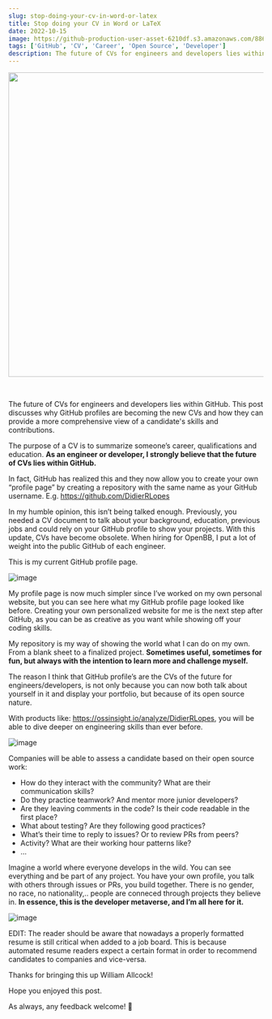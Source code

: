 ```yaml
---
slug: stop-doing-your-cv-in-word-or-latex
title: Stop doing your CV in Word or LaTeX
date: 2022-10-15
image: https://github-production-user-asset-6210df.s3.amazonaws.com/88618738/280499727-cfdd5535-25eb-4573-ba5a-aa7cbafb1255.png
tags: ['GitHub', 'CV', 'Career', 'Open Source', 'Developer']
description: The future of CVs for engineers and developers lies within GitHub. This post discusses why GitHub profiles are becoming the new CVs and how they can provide a more comprehensive view of a candidate's skills and contributions.
---
```


<p align="center">
    <img width="600" src="https://github-production-user-asset-6210df.s3.amazonaws.com/88618738/280499727-cfdd5535-25eb-4573-ba5a-aa7cbafb1255.png"/>
</p>

<br />

The future of CVs for engineers and developers lies within GitHub. This post discusses why GitHub profiles are becoming the new CVs and how they can provide a more comprehensive view of a candidate's skills and contributions.

<!-- truncate -->

<div style={{borderTop: '1px solid #21af90', margin: '1.5em 0'}} />

The purpose of a CV is to summarize someone’s career, qualifications and education. **As an engineer or developer, I strongly believe that the future of CVs lies within GitHub.**

In fact, GitHub has realized this and they now allow you to create your own “profile page” by creating a repository with the same name as your GitHub username. E.g. https://github.com/DidierRLopes

In my humble opinion, this isn’t being talked enough. Previously, you needed a CV document to talk about your background, education, previous jobs and could rely on your GitHub profile to show your projects. With this update, CVs have become obsolete. When hiring for OpenBB, I put a lot of weight into the public GitHub of each engineer.

This is my current GitHub profile page.

![image](https://github.com/Meg1211/my-website/assets/88618738/97106218-c1d7-4f54-ae7d-e566bb126b71)

My profile page is now much simpler since I’ve worked on my own personal website, but you can see here what my GitHub profile page looked like before. Creating your own personalized website for me is the next step after GitHub, as you can be as creative as you want while showing off your coding skills.

My repository is my way of showing the world what I can do on my own. From a blank sheet to a finalized project. **Sometimes useful, sometimes for fun, but always with the intention to learn more and challenge myself.**

The reason I think that GitHub profile’s are the CVs of the future for engineers/developers, is not only because you can now both talk about yourself in it and display your portfolio, but because of its open source nature.

With products like: https://ossinsight.io/analyze/DidierRLopes, you will be able to dive deeper on engineering skills than ever before.

![image](https://github.com/Meg1211/my-website/assets/88618738/cfdd5535-25eb-4573-ba5a-aa7cbafb1255)

Companies will be able to assess a candidate based on their open source work:

- How do they interact with the community? What are their communication skills?
- Do they practice teamwork? And mentor more junior developers?
- Are they leaving comments in the code? Is their code readable in the first place?
- What about testing? Are they following good practices?
- What’s their time to reply to issues? Or to review PRs from peers?
- Activity? What are their working hour patterns like?
- …

Imagine a world where everyone develops in the wild. You can see everything and be part of any project. You have your own profile, you talk with others through issues or PRs, you build together. There is no gender, no race, no nationality,.. people are conneced through projects they believe in. **In essence, this is the developer metaverse, and I’m all here for it.**

![image](https://github.com/Meg1211/my-website/assets/88618738/d98a8384-4230-42d8-8ea3-0d43e0199735)

EDIT: The reader should be aware that nowadays a properly formatted resume is still critical when added to a job board. This is because automated resume readers expect a certain format in order to recommend candidates to companies and vice-versa.

Thanks for bringing this up William Allcock!

Hope you enjoyed this post.

As always, any feedback welcome! 🙏
